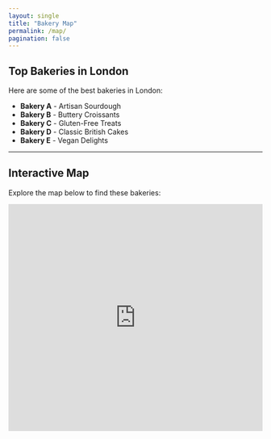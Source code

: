 ```yaml
---
layout: single
title: "Bakery Map"
permalink: /map/
pagination: false
---
```


## Top Bakeries in London

Here are some of the best bakeries in London:

- **Bakery A** - Artisan Sourdough  
- **Bakery B** - Buttery Croissants  
- **Bakery C** - Gluten-Free Treats  
- **Bakery D** - Classic British Cakes  
- **Bakery E** - Vegan Delights  

---

## Interactive Map

Explore the map below to find these bakeries:

<iframe 
    src="https://www.google.com/maps/embed?pb=!1m18!1m12!1m3!1d19802.123456789!2d-0.127758!3d51.507351!2m3!1f0!2f0!3f0!3m2!1i1024!2i768!4f13.1!3m3!1m2!1s0x48761bcd12345678%3A0xabcdef123456789!2sBakery%20A!5e0!3m2!1sen!2suk!4v1610000000000!5m2!1sen!2suk" 
    width="100%" 
    height="450" 
    style="border:0;" 
    allowfullscreen="" 
    loading="lazy">
</iframe>